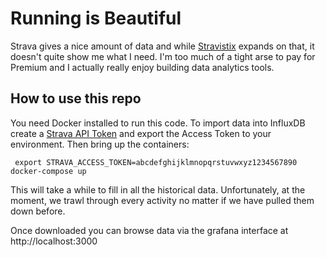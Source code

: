 # Running is Beautiful

Strava gives a nice amount of data and while [Stravistix](https://chrome.google.com/webstore/detail/stravistix-for-strava/dhiaggccakkgdfcadnklkbljcgicpckn?hl=en) expands on that, it doesn't quite show me what I need. I'm too much of a tight arse to pay for Premium and I actually really enjoy building data analytics tools.

## How to use this repo

You need Docker installed to run this code. To import data into InfluxDB create a [Strava API Token](https://www.strava.com/settings/api) and export the Access Token to your environment. Then bring up the containers:

```
 export STRAVA_ACCESS_TOKEN=abcdefghijklmnopqrstuvwxyz1234567890
docker-compose up
```

This will take a while to fill in all the historical data. Unfortunately, at the moment, we trawl through every activity no matter if we have pulled them down before.

Once downloaded you can browse data via the grafana interface at http://localhost:3000
